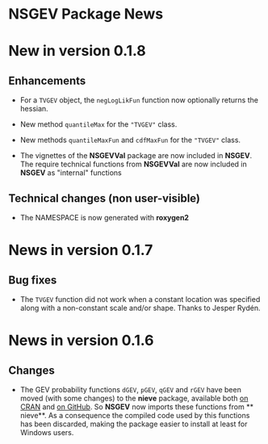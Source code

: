 
**NSGEV** Package News
===========================

# New in version 0.1.8

## Enhancements

- For a `TVGEV` object, the `negLogLikFun` function now optionally
  returns the hessian.
  
- New method `quantileMax` for the `"TVGEV"` class.

- New methods `quantileMaxFun` and `cdfMaxFun` for the `"TVGEV"`
  class.
  
- The vignettes of the **NSGEVVal** package are now included in
  **NSGEV**.  The require technical functions from **NSGEVVal** are
  now included in **NSGEV** as "internal" functions

## Technical changes (non user-visible)
 
- The NAMESPACE is now generated with **roxygen2**


# News in version 0.1.7

## Bug fixes

- The `TVGEV` function did not work when a constant location was
  specified along with a non-constant scale and/or shape.  Thanks to
  Jesper Rydén.

# News in version 0.1.6

## Changes

- The GEV probability functions `dGEV`, `pGEV`, `qGEV` and `rGEV` have
  been moved (with some changes) to the **nieve** package, available
  both [on CRAN](N.R-project.org/package=nieve)
  and [on GitHub](https://github.com/yvesdeville/nieve/). So **NSGEV** 
  now imports these functions from ** nieve**. As a consequence the
  compiled code used by this functions has been discarded, making the
  package easier to install at least for Windows users.
  
  

